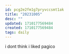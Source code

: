 ```yaml
---
id: pcg2e2fm1g7pryvccsmt1ak
title: "20231005"
desc: ""
updated: 1710177569484
created: 1710177569484
tags: daily
---
```

i dont think i liked pagico

